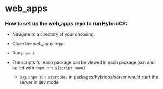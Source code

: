 # web_apps

### How to set up the web_apps repo to run HybridOS:

- Navigate to a directory of your choosing.

- Clone the web_apps repo.

- Run `pnpm i`

- The scripts for each package can be viewed in each package.json and called with `pnpm run ${script_name}`
  - e.g. `pnpm run start:dev` in packages/hybridos/server would start the server in dev mode
